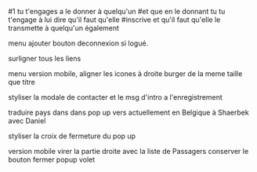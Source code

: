#1 tu t'engages a le donner à quelqu'un
#et que en le donnant tu tu t'engage à lui dire qu'il faut qu'elle #inscrive et qu'il faut qu'elle le transmette à quelqu'un également

menu ajouter bouton deconnexion si logué.

surligner tous les liens

menu version mobile, aligner les icones à droite
burger de la meme taille que titre

styliser la modale de contacter et le msg d'intro a l'enregistrement

traduire pays dans dans pop up
vers actuellement en Belgique à Shaerbek avec Daniel

styliser la croix de fermeture du pop up

version mobile virer la partie droite avec la liste de Passagers
conserver le bouton fermer popup volet
